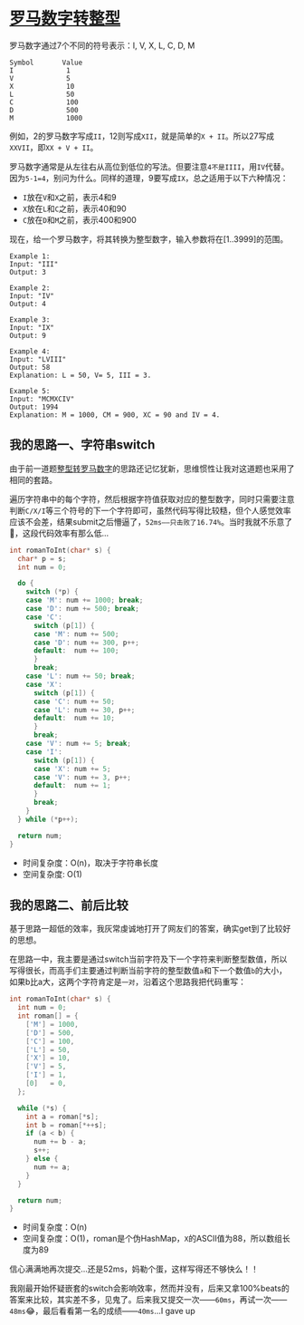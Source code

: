 # [罗马数字转整型](https://leetcode.com/problems/roman-to-integer/)
罗马数字通过7个不同的符号表示：I, V, X, L, C, D, M
```
Symbol       Value
I             1
V             5
X             10
L             50
C             100
D             500
M             1000
```
例如，2的罗马数字写成`II`，12则写成`XII`，就是简单的`X + II`。所以27写成`XXVII`，即`XX + V + II`。

罗马数字通常是从左往右从高位到低位的写法。但要注意`4不是IIII`，用`IV`代替。因为`5-1=4`，别问为什么。同样的道理，9要写成`IX`，总之适用于以下六种情况：
- `I`放在`V`和`X`之前，表示4和9
- `X`放在`L`和`C`之前，表示40和90
- `C`放在`D`和`M`之前，表示400和900

现在，给一个罗马数字，将其转换为整型数字，输入参数将在[1..3999]的范围。
```
Example 1:
Input: "III"
Output: 3

Example 2:
Input: "IV"
Output: 4

Example 3:
Input: "IX"
Output: 9

Example 4:
Input: "LVIII"
Output: 58
Explanation: L = 50, V= 5, III = 3.

Example 5:
Input: "MCMXCIV"
Output: 1994
Explanation: M = 1000, CM = 900, XC = 90 and IV = 4.
```

## 我的思路一、字符串switch
由于前一道题[整型转罗马数字](../012-integer_to_roman/readme.md)的思路还记忆犹新，思维惯性让我对这道题也采用了相同的套路。

遍历字符串中的每个字符，然后根据字符值获取对应的整型数字，同时只需要注意判断`C/X/I`等三个符号的下一个字符即可，虽然代码写得比较糙，但个人感觉效率应该不会差，结果submit之后懵逼了，`52ms——只击败了16.74%`。当时我就不乐意了😤，这段代码效率有那么低...
```c
int romanToInt(char* s) {
  char* p = s;
  int num = 0;

  do {
    switch (*p) {
    case 'M': num += 1000; break;
    case 'D': num += 500; break;
    case 'C':
      switch (p[1]) {
      case 'M': num += 500;
      case 'D': num += 300, p++;
      default:  num += 100;
      }
      break;
    case 'L': num += 50; break;
    case 'X':
      switch (p[1]) {
      case 'C': num += 50;
      case 'L': num += 30, p++;
      default:  num += 10;
      }
      break;
    case 'V': num += 5; break;
    case 'I':
      switch (p[1]) {
      case 'X': num += 5;
      case 'V': num += 3, p++;
      default:  num += 1;
      }
      break;
    }
  } while (*p++);

  return num;
}
```
- 时间复杂度：O(n)，取决于字符串长度
- 空间复杂度: O(1)

## 我的思路二、前后比较
基于思路一超低的效率，我灰常虔诚地打开了网友们的答案，确实get到了比较好的思想。

在思路一中，我主要是通过switch当前字符及下一个字符来判断整型数值，所以写得很长，而高手们主要通过判断当前字符的整型数值`a`和下一个数值`b`的大小，如果b比a大，这两个字符肯定是`一对`，沿着这个思路我把代码重写：
```c
int romanToInt(char* s) {
  int num = 0;
  int roman[] = {
    ['M'] = 1000,
    ['D'] = 500,
    ['C'] = 100,
    ['L'] = 50,
    ['X'] = 10,
    ['V'] = 5,
    ['I'] = 1,
    [0]   = 0,
  };

  while (*s) {
    int a = roman[*s];
    int b = roman[*++s];
    if (a < b) {
      num += b - a;
      s++;
    } else {
      num += a;
    }
  }

  return num;
}
```
- 时间复杂度：O(n)
- 空间复杂度：O(1)，roman是个伪HashMap，`X`的ASCII值为88，所以数组长度为89

信心满满地再次提交...还是52ms，妈勒个蛋，这样写得还不够快么！！

我刚最开始怀疑嵌套的switch会影响效率，然而并没有，后来又拿100%beats的答案来比较，其实差不多，见鬼了。后来我又提交一次——`60ms`，再试一次——`48ms`😂，最后看看第一名的成绩——`40ms`...I gave up